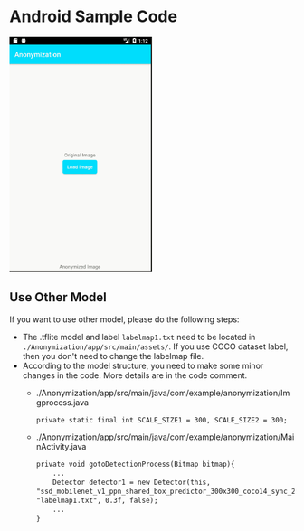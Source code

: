 # Android Sample Code

<img src="../img/rxwg1-wpuot.gif" width="50%">

## Use Other Model
If you want to use other model, please do the following steps:
* The .tflite model and label `labelmap1.txt` need to be located in `./Anonymization/app/src/main/assets/`. If you use COCO dataset label, then you don't need to change the labelmap file.
* According to the model structure, you need to make some minor changes in the code. More details are in the code comment.
    * ./Anonymization/app/src/main/java/com/example/anonymization/Imgprocess.java

        ```
        private static final int SCALE_SIZE1 = 300, SCALE_SIZE2 = 300;
        ```
        
    * ./Anonymization/app/src/main/java/com/example/anonymization/MainActivity.java

        ```
        private void gotoDetectionProcess(Bitmap bitmap){
            ...
            Detector detector1 = new Detector(this, "ssd_mobilenet_v1_ppn_shared_box_predictor_300x300_coco14_sync_2018_07_03.tflite", "labelmap1.txt", 0.3f, false);
            ...
        }
        ```
